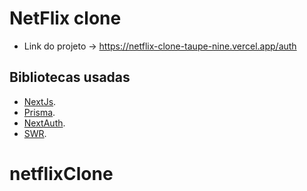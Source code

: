# NetFlix clone

- Link do projeto -> https://netflix-clone-taupe-nine.vercel.app/auth

## Bibliotecas usadas
* [NextJs](https://nextjs.org/).
* [Prisma](https://www.prisma.io/nextjs).
* [NextAuth](https://next-auth.js.org/).
* [SWR](https://swr.vercel.app/pt-BR).
# netflixClone
